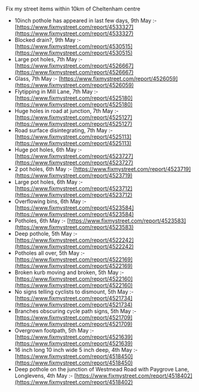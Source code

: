 Fix my street items within 10km of Cheltenham centre

<!-- fix_marker starts -->

- 10inch pothole has appeared in last few days, 9th May :- [https://www.fixmystreet.com/report/4533327](https://www.fixmystreet.com/report/4533327)
- Blocked drain?, 9th May :- [https://www.fixmystreet.com/report/4530515](https://www.fixmystreet.com/report/4530515)
- Large pot holes, 7th May :- [https://www.fixmystreet.com/report/4526667](https://www.fixmystreet.com/report/4526667)
- Glass, 7th May :- [https://www.fixmystreet.com/report/4526059](https://www.fixmystreet.com/report/4526059)
- Flytipping in Mill Lane, 7th May :- [https://www.fixmystreet.com/report/4525180](https://www.fixmystreet.com/report/4525180)
- Huge holes in road at junction, 7th May :- [https://www.fixmystreet.com/report/4525127](https://www.fixmystreet.com/report/4525127)
- Road surface disintegrating, 7th May :- [https://www.fixmystreet.com/report/4525113](https://www.fixmystreet.com/report/4525113)
- Huge pot holes, 6th May :- [https://www.fixmystreet.com/report/4523727](https://www.fixmystreet.com/report/4523727)
- 2 pot holes, 6th May :- [https://www.fixmystreet.com/report/4523719](https://www.fixmystreet.com/report/4523719)
- Large pot holes, 6th May :- [https://www.fixmystreet.com/report/4523712](https://www.fixmystreet.com/report/4523712)
- Overflowing bins, 6th May :- [https://www.fixmystreet.com/report/4523584](https://www.fixmystreet.com/report/4523584)
- Potholes, 6th May :- [https://www.fixmystreet.com/report/4523583](https://www.fixmystreet.com/report/4523583)
- Deep pothole, 5th May :- [https://www.fixmystreet.com/report/4522242](https://www.fixmystreet.com/report/4522242)
- Potholes all over, 5th May :- [https://www.fixmystreet.com/report/4522169](https://www.fixmystreet.com/report/4522169)
- Broken kurb moving and broken, 5th May :- [https://www.fixmystreet.com/report/4522160](https://www.fixmystreet.com/report/4522160)
- No signs telling cyclists to dismount, 5th May :- [https://www.fixmystreet.com/report/4521734](https://www.fixmystreet.com/report/4521734)
- Branches obscuring cycle path signs, 5th May :- [https://www.fixmystreet.com/report/4521709](https://www.fixmystreet.com/report/4521709)
- Overgrown footpath, 5th May :- [https://www.fixmystreet.com/report/4521639](https://www.fixmystreet.com/report/4521639)
- 16 inch long 10 inch wide 5 inch deep, 4th May :- [https://www.fixmystreet.com/report/4518450](https://www.fixmystreet.com/report/4518450)
- Deep pothole on the junction of Westmead Road with Paygrove Lane, Longlevens, 4th May :- [https://www.fixmystreet.com/report/4518402](https://www.fixmystreet.com/report/4518402)

<!-- fix_marker ends -->